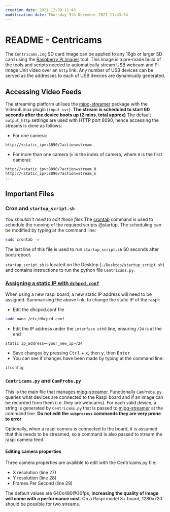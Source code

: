 ```yaml
---
creation date: 2021-12-09 11:43
modification date: Thursday 9th December 2021 11:43:34
---
```


# README - Centricams
The `Centricams.img` SD card image can be applied to any 16gb or larger SD card using the [Raspberry Pi Imager](https://www.raspberrypi.com/software/) tool.
This image is a pre-made build of the tools and scripts needed to automatically stream USB webcam and Pi Image Unit video over an `http` link.
Any number of USB devices can be served as the addresses to each of USB devices are dynamically generated.

## Accessing Video Feeds
The streaming platform utilises the [mjpg-streamer](https://github.com/jacksonliam/mjpg-streamer) package with the Video4Linux plugin (`input_uvc`).
**The stream is scheduled to start 60 seconds after the device boots up (2 mins. total approx)**
The default `output_http` settings are used with HTTP port 8090, hence accessing the streams is done as follows:
- For one camera:
```http
http://<static_ip>:8090/?action=stream
```
- For more than one camera (`n` is the index of camera, where `0` is the first camera):
```http
http://<static_ip>:8090/?action=stream_0
http://<static_ip>:8090/?action=stream_n
...
```

## Important Files
### Cron and `startup_script.sh`
*You shouldn't need to edit these files*
The [crontab](https://www.adminschoice.com/crontab-quick-reference) command is used to schedule the running of the required scripts @startup.
The scheduling can be modified by typing at the command line:
```bash
sudo crontab -e
```
The last line of this file is used to run `startup_script.sh` 60 seconds after boot/reboot.

`startup_script.sh`  is located on the Desktop (`~/Desktop/startup_script.sh`) and contains instructions to run the python file `Centricams.py`.


### [Assigning a static IP with `dchpcd.conf`](https://thepihut.com/blogs/raspberry-pi-tutorials/how-to-give-your-raspberry-pi-a-static-ip-address-update)
When using a new raspi board, a new static IP address will need to be assigned.
Summarising the above link, to change the static IP of the raspi:
- Edit the dhcpcd.conf file
```bash
sudo nano /etc/dhcpcd.conf
```
- Edit the IP address under the `interface eth0` line, ensuring `/24` is at the end
```nano
static ip_address=<your_new_ip>/24
```
- Save changes by pressing <kbd>Ctrl</kbd> + <kbd>x</kbd>, then <kbd>y</kbd>, then <kbd>Enter</kbd>
- You can see if changes have been made by typing at the command line:
```bash
ifconfig
```

### `Centricams.py` and `CamProbe.py`
This is the main file that manages [mjpg-streamer](https://github.com/jacksonliam/mjpg-streamer). 
Functionally `CamProbe.py` queries what devices are connected to the Raspi board and if an image can be recorded from them (i.e. they are webcams).
For each valid device, a string is generated by `Centricams.py` that is passed to [mjpg-streamer](https://github.com/jacksonliam/mjpg-streamer) at the command line.
**Do not edit the `subprocess` commands they are very prone to error**

Optionally, when a raspi camera is connected to the board, it is assumed that this needs to be streamed, so a command is also passed to stream the raspi camera feed.

#### Editing camera properties
Three camera properties are availible to edit with the Centricams.py file:
- X resolution (line 27)
- Y resolution (line 28)
- Frames Per Second (line 29)

The default values are 640x480@30fps, **increasing the quality of image will come with a performance cost**.
On a Raspi model 3+ board, 1280x720 should be possible for two streams.